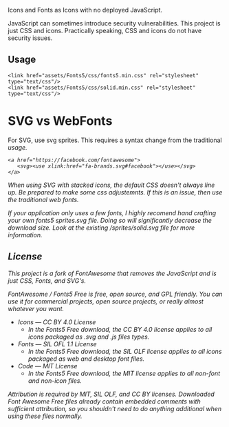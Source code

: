 Icons and Fonts as Icons with no deployed JavaScript.

JavaScript can sometimes introduce security vulnerabilities. 
This project is just CSS and icons. Practically speaking, CSS and icons do not have security issues.


## Usage
```
<link href="assets/Fonts5/css/fonts5.min.css" rel="stylesheet" type="text/css"/>
<link href="assets/Fonts5/css/solid.min.css" rel="stylesheet" type="text/css"/>
```

# SVG vs WebFonts
For SVG, use svg sprites. This requires a syntax change from the traditional <i> usage.
```
<a href="https://facebook.com/fontawesome">
   <svg><use xlink:href="fa-brands.svg#facebook"></use></svg>
</a>
```
When using SVG with stacked icons, the default CSS doesn't always line up. Be prepared to make some css adjustemnts.
If this is an issue, then use the traditional web fonts.
   
If your application only uses a few fonts, I highly recomend hand crafting your own fonts5 sprites.svg file.
Doing so will significantly decrease the download size.
Look at the existing /sprites/solid.svg file for more information.
  

## License
This project is a fork of FontAwesome that removes the JavaScript and is just CSS, Fonts, and SVG's. 

FontAwesome / Fonts5 Free is free, open source, and GPL friendly. You can use it for
commercial projects, open source projects, or really almost whatever you want.

- Icons — CC BY 4.0 License
  - In the Fonts5 Free download, the CC BY 4.0 license applies to all icons packaged as .svg and .js files types.
- Fonts — SIL OFL 1.1 License
  - In the Fonts5 Free download, the SIL OLF license applies to all icons packaged as web and desktop font files.
- Code — MIT License
  - In the Fonts5 Free download, the MIT license applies to all non-font and non-icon files.

Attribution is required by MIT, SIL OLF, and CC BY licenses. Downloaded Font
Awesome Free files already contain embedded comments with sufficient
attribution, so you shouldn't need to do anything additional when using these
files normally.


